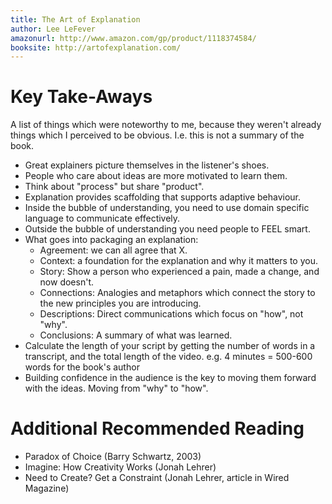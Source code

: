 ```yaml
---
title: The Art of Explanation
author: Lee LeFever
amazonurl: http://www.amazon.com/gp/product/1118374584/
booksite: http://artofexplanation.com/
---
```


# Key Take-Aways

A list of things which were noteworthy to me, because they weren't already
things which I perceived to be obvious. I.e. this is not a summary of 
the book.

- Great explainers picture themselves in the listener's shoes.
- People who care about ideas are more motivated to learn them.
- Think about "process" but share "product".
- Explanation provides scaffolding that supports adaptive behaviour.
- Inside the bubble of understanding, you need to use domain specific language
  to communicate effectively.
- Outside the bubble of understanding you need people to FEEL smart.
- What goes into packaging an explanation:
  - Agreement: we can all agree that X.
  - Context: a foundation for the explanation and why it matters to you.
  - Story: Show a person who experienced a pain, made a change, and now doesn't.
  - Connections: Analogies and metaphors which connect the story to the new
    principles you are introducing.
  - Descriptions: Direct communications which focus on "how", not "why".
  - Conclusions: A summary of what was learned.
- Calculate the length of your script by getting the number of words in a
  transcript, and the total length of the video. e.g. 4 minutes = 500-600 words
  for the book's author
- Building confidence in the audience is the key to moving them forward with the
  ideas. Moving from "why" to "how".

# Additional Recommended Reading

- Paradox of Choice (Barry Schwartz, 2003)
- Imagine: How Creativity Works (Jonah Lehrer)
- Need to Create? Get a Constraint (Jonah Lehrer, article in Wired Magazine) 

